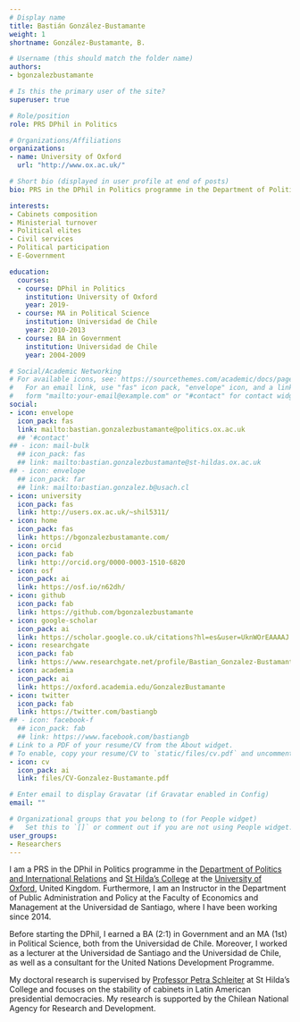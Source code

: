 ```yaml
---
# Display name
title: Bastián González-Bustamante
weight: 1
shortname: González-Bustamante, B.

# Username (this should match the folder name)
authors:
- bgonzalezbustamante

# Is this the primary user of the site?
superuser: true

# Role/position
role: PRS DPhil in Politics

# Organizations/Affiliations
organizations:
- name: University of Oxford
  url: "http://www.ox.ac.uk/"

# Short bio (displayed in user profile at end of posts)
bio: PRS in the DPhil in Politics programme in the Department of Politics and International Relations and St Hilda's College at the University of Oxford, United Kingdom. Instructor in the Department of Public Administration and Policy at the Faculty of Economics and Management at the Universidad de Santiago de Chile.

interests:
- Cabinets composition
- Ministerial turnover
- Political elites
- Civil services
- Political participation
- E-Government

education:
  courses:
  - course: DPhil in Politics
    institution: University of Oxford
    year: 2019-
  - course: MA in Political Science
    institution: Universidad de Chile
    year: 2010-2013
  - course: BA in Government
    institution: Universidad de Chile
    year: 2004-2009

# Social/Academic Networking
# For available icons, see: https://sourcethemes.com/academic/docs/page-builder/#icons
#   For an email link, use "fas" icon pack, "envelope" icon, and a link in the
#   form "mailto:your-email@example.com" or "#contact" for contact widget.
social:
- icon: envelope
  icon_pack: fas
  link: mailto:bastian.gonzalezbustamante@politics.ox.ac.uk 
  ## '#contact' 
## - icon: mail-bulk
  ## icon_pack: fas
  ## link: mailto:bastian.gonzalezbustamante@st-hildas.ox.ac.uk 
## - icon: envelope
  ## icon_pack: far
  ## link: mailto:bastian.gonzalez.b@usach.cl
- icon: university
  icon_pack: fas
  link: http://users.ox.ac.uk/~shil5311/
- icon: home
  icon_pack: fas
  link: https://bgonzalezbustamante.com/
- icon: orcid
  icon_pack: fab
  link: http://orcid.org/0000-0003-1510-6820
- icon: osf
  icon_pack: ai
  link: https://osf.io/n62dh/
- icon: github
  icon_pack: fab
  link: https://github.com/bgonzalezbustamante
- icon: google-scholar
  icon_pack: ai
  link: https://scholar.google.co.uk/citations?hl=es&user=UknWOrEAAAAJ
- icon: researchgate
  icon_pack: fab
  link: https://www.researchgate.net/profile/Bastian_Gonzalez-Bustamante
- icon: academia
  icon_pack: ai
  link: https://oxford.academia.edu/GonzalezBustamante
- icon: twitter
  icon_pack: fab
  link: https://twitter.com/bastiangb
## - icon: facebook-f
  ## icon_pack: fab
  ## link: https://www.facebook.com/bastiangb
# Link to a PDF of your resume/CV from the About widget.
# To enable, copy your resume/CV to `static/files/cv.pdf` and uncomment the lines below.
- icon: cv
  icon_pack: ai
  link: files/CV-Gonzalez-Bustamante.pdf

# Enter email to display Gravatar (if Gravatar enabled in Config)
email: ""

# Organizational groups that you belong to (for People widget)
#   Set this to `[]` or comment out if you are not using People widget.
user_groups:
- Researchers
---
```


I am a PRS in the DPhil in Politics programme in the [Department of Politics and International Relations](https://www.politics.ox.ac.uk/) and [St Hilda’s College](https://www.sthildas.ox.ac.uk/) at the [University of Oxford](http://www.ox.ac.uk/), United Kingdom. Furthermore, I am an Instructor in the Department of Public Administration and Policy at the Faculty of Economics and Management at the Universidad de Santiago, where I have been working since 2014. 
 
Before starting the DPhil, I earned a BA (2:1) in Government and an MA (1st) in Political Science, both from the Universidad de Chile. Moreover, I worked as a lecturer at the Universidad de Santiago and the Universidad de Chile, as well as a consultant for the United Nations Development Programme.
 
My doctoral research is supervised by [Professor Petra Schleiter](https://www.politics.ox.ac.uk/academic-faculty/petra-schleiter.html) at St Hilda’s College and focuses on the stability of cabinets in Latin American presidential democracies. My research is supported by the Chilean National Agency for Research and Development.

